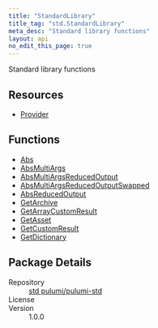 ```yaml
---
title: "StandardLibrary"
title_tag: "std.StandardLibrary"
meta_desc: "Standard library functions"
layout: api
no_edit_this_page: true
---
```


<!-- WARNING: this file was generated by test. -->
<!-- Do not edit by hand unless you're certain you know what you are doing! -->

Standard library functions

<h2 id="resources">Resources</h2>
<ul class="api">
    <li><a href="provider/" title="Provider"><span class="api-symbol api-symbol--resource"></span>Provider</a></li>
</ul>

<h2 id="functions">Functions</h2>
<ul class="api">
    <li><a href="abs/" title="Abs"><span class="api-symbol api-symbol--function"></span>Abs</a></li>
    <li><a href="absmultiargs/" title="AbsMultiArgs"><span class="api-symbol api-symbol--function"></span>AbsMultiArgs</a></li>
    <li><a href="absmultiargsreducedoutput/" title="AbsMultiArgsReducedOutput"><span class="api-symbol api-symbol--function"></span>AbsMultiArgsReducedOutput</a></li>
    <li><a href="absmultiargsreducedoutputswapped/" title="AbsMultiArgsReducedOutputSwapped"><span class="api-symbol api-symbol--function"></span>AbsMultiArgsReducedOutputSwapped</a></li>
    <li><a href="absreducedoutput/" title="AbsReducedOutput"><span class="api-symbol api-symbol--function"></span>AbsReducedOutput</a></li>
    <li><a href="getarchive/" title="GetArchive"><span class="api-symbol api-symbol--function"></span>GetArchive</a></li>
    <li><a href="getarraycustomresult/" title="GetArrayCustomResult"><span class="api-symbol api-symbol--function"></span>GetArrayCustomResult</a></li>
    <li><a href="getasset/" title="GetAsset"><span class="api-symbol api-symbol--function"></span>GetAsset</a></li>
    <li><a href="getcustomresult/" title="GetCustomResult"><span class="api-symbol api-symbol--function"></span>GetCustomResult</a></li>
    <li><a href="getdictionary/" title="GetDictionary"><span class="api-symbol api-symbol--function"></span>GetDictionary</a></li>
</ul>

<h2 id="package-details">Package Details</h2>
<dl class="package-details">
	<dt>Repository</dt>
	<dd><a href="https://github.com/pulumi/pulumi-std">std pulumi/pulumi-std</a></dd>
	<dt>License</dt>
	<dd></dd>
	<dt>Version</dt>
	<dd>1.0.0</dd>
</dl>

